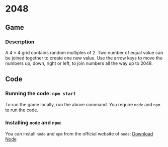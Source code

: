 # 2048

## Game

### Description

A $`4 \times 4`$ grid contains random multiples of 2. Two number of equal value can be joined together to create one new value. Use the arrow keys to move the numbers up, down, right or left, to join numbers all the way up to 2048.

## Code

### Running the code: `npm start`

To run the game locally, run the above command. You require `node` and `npm` to run the code.

### Installing `node` and `npm`:

You can install `node` and `npm` from the official website of `node`: [Download Node](https://nodejs.org/en/download/current)

